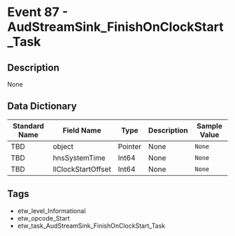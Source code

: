 # Event 87 - AudStreamSink_FinishOnClockStart_Task

## Description
None

## Data Dictionary
|Standard Name|Field Name|Type|Description|Sample Value|
|---|---|---|---|---|
|TBD|object|Pointer|None|`None`|
|TBD|hnsSystemTime|Int64|None|`None`|
|TBD|llClockStartOffset|Int64|None|`None`|

## Tags
* etw_level_Informational
* etw_opcode_Start
* etw_task_AudStreamSink_FinishOnClockStart_Task